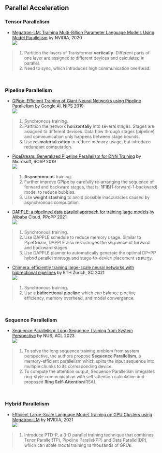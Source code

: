 ## Parallel Acceleration

### Tensor Parallelism 
- [Megatron-LM: Training Multi-Billion Parameter Language Models Using Model Parallelism](http://arxiv.org/abs/1909.08053) by NVIDIA, 2020 \
   <img src="https://img.shields.io/badge/Main-Parallel Acceleration-Green">
> 1. Partition the layers of Transformer **vertically**. Different parts of one layer are assigned to different devices and calculated in parallel.
> 2. Need to sync, which introduces high communication overhead. 

<br/>

### Pipeline Parallelism 
- [GPipe: Efficient Training of Giant Neural Networks using Pipeline Parallelism](https://proceedings.neurips.cc/paper/2019/file/093f65e080a295f8076b1c5722a46aa2-Paper.pdf) by Google AI, NIPS 2019 \
   <img src="https://img.shields.io/badge/Main-Parallel Acceleration-Green">
> 1. Synchronous training.
> 2. Partition the network **horizontally** into several stages. Stages are assigned to different devices. Data flow through stages (pipeline) and communication only happens between stage bounds.
> 3. Use **re-materialization** to reduce memory usage, but introduce redundant computation.

- [PipeDream: Generalized Pipeline Parallelism for DNN Training](https://cs.stanford.edu/~matei/papers/2019/sosp_pipedream.pdf) by Microsoft, SOSP 2019 \
   <img src="https://img.shields.io/badge/Main-Parallel Acceleration-Green">
> 1. **Asynchronous** training.
> 2.  Further improve GPipe by carefully re-arranging the sequence of forward and backward stages, that is, **1F1B**(1-forward-1-backward) mode, to reduce bubbles.
> 3.  Use **weight stashing** to avoid possible inaccuracies caused by asynchronous computation.

- [DAPPLE: a pipelined data parallel approach for training large models](https://dl.acm.org/doi/10.1145/3437801.3441593) by Alibaba Cloud, PPoPP 2021 \
   <img src="https://img.shields.io/badge/Main-Parallel Acceleration-Green">
> 1. Synchronous training.
> 2. Use DAPPLE schedule to reduce memory usage. Similar to PipeDream, DAPPLE also re-arranges the sequence of forward and backward stages.
> 3. Use DAPPLE planner to automatically generate the optimal DP+PP hybrid parallel strategy and stage-to-device placement strategy.

- [Chimera: efficiently training large-scale neural networks with bidirectional pipelines](https://dl.acm.org/doi/10.1145/3458817.3476145) by ETH Zurich, SC 2021 \
   <img src="https://img.shields.io/badge/Main-Parallel Acceleration-Green"> 
> 1. Synchronous training.
> 2. Use a **bidirectional pipeline** which can balance pipeline efficiency, memory overhead, and model convergence.

<br/>

### Sequence Parallelism 
- [Sequence Parallelism: Long Sequence Training from System Perspective](https://aclanthology.org/2023.acl-long.134/) by NUS, ACL 2023 \
   <img src="https://img.shields.io/badge/Main-Parallel Acceleration-Green">
> 1. To solve the long sequence training problem from system perspective, the authors propose **Sequence Parallelism**, a memory-efficient parallelism which splits the input sequence into multiple chunks to its corresponding device.
> 2. To compute the attention output, Sequence Parallelism integrates ring-style communication with self-attention calculation and proposed **Ring Self-Attention**(RSA). 

<br/>

### Hybrid Parallelism 
- [Efficient Large-Scale Language Model Training on GPU Clusters using Megatron-LM](https://arxiv.org/abs/2104.04473) by NVIDIA, 2021 \
   <img src="https://img.shields.io/badge/Main-Parallel Acceleration-Green">
> 1.  Introduce PTD-P, a 3-D parallel training technique that combines Tenor Parallel(TP), Pipeline Parallel(PP) and Data Parallel(DP), which can scale model training to thousands of GPUs. 